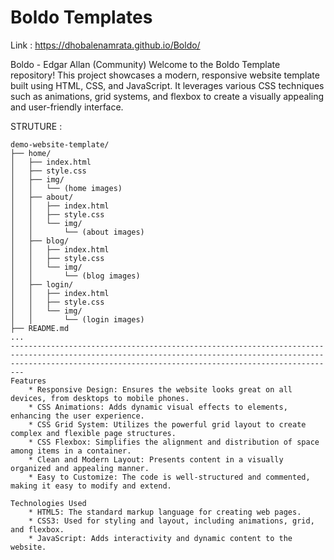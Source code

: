 # Boldo Templates

Link : https://dhobalenamrata.github.io/Boldo/

 Boldo - Edgar Allan (Community)
Welcome to the Boldo Template repository! This project showcases a modern, responsive website template built using HTML, CSS, and JavaScript. It leverages various CSS techniques such as animations, grid systems, and flexbox to create a visually appealing and user-friendly interface.

STRUTURE : 
```plaintext
demo-website-template/
├── home/
│   ├── index.html
│   ├── style.css
│   ├── img/
│   │   └── (home images)
│   ├── about/
│   │   ├── index.html
│   │   ├── style.css
│   │   └── img/
│   │       └── (about images)
│   ├── blog/
│   │   ├── index.html
│   │   ├── style.css
│   │   └── img/
│   │       └── (blog images)
│   ├── login/
│   │   ├── index.html
│   │   ├── style.css
│   │   └── img/
│   │       └── (login images)
├── README.md
...
---------------------------------------------------------------------------------------------------------------------------------------------------------------------------------------------------------------------
Features
    * Responsive Design: Ensures the website looks great on all devices, from desktops to mobile phones.
    * CSS Animations: Adds dynamic visual effects to elements, enhancing the user experience.
    * CSS Grid System: Utilizes the powerful grid layout to create complex and flexible page structures.
    * CSS Flexbox: Simplifies the alignment and distribution of space among items in a container.
    * Clean and Modern Layout: Presents content in a visually organized and appealing manner.
    * Easy to Customize: The code is well-structured and commented, making it easy to modify and extend.

Technologies Used
    * HTML5: The standard markup language for creating web pages.
    * CSS3: Used for styling and layout, including animations, grid, and flexbox.
    * JavaScript: Adds interactivity and dynamic content to the website.

